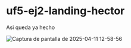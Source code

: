 # uf5-ej2-landing-hector

Asi queda ya hecho 

![Captura de pantalla de 2025-04-11 12-58-56](https://github.com/user-attachments/assets/3b69e00c-e591-4ac6-8e68-27bdd916b2c8)
